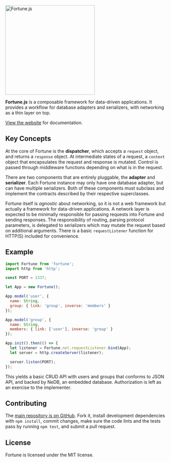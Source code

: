 <a href="http://fortunejs.com">
  <img alt="Fortune.js" src="https://fortunejs.github.io/fortune-website/assets/fortune_logo.svg" width="280">
</a>

**Fortune.js** is a composable framework for data-driven applications. It provides a workflow for database adapters and serializers, with networking as a thin layer on top.

[View the website](http://fortunejs.com) for documentation.

## Key Concepts

At the core of Fortune is the **dispatcher**, which accepts a `request` object, and returns a `response` object. At intermediate states of a request, a `context` object that encapsulates the request and response is mutated. Control is passed through middleware functions depending on what is in the request.

There are two components that are entirely pluggable, the **adapter** and **serializer**. Each Fortune instance may only have one database adapter, but can have multiple serializers. Both of these components must subclass and implement the contracts described by their respective superclasses.

Fortune itself is *agnostic* about networking, so it is not a web framework but actually a framework for data-driven applications. A network layer is expected to be minimally responsible for passing requests into Fortune and sending responses. The responsibility of routing, parsing protocol parameters, is delegated to serializers which may mutate the request based on additional arguments. There is a basic `requestListener` function for HTTP(S) included for convenience.

## Example

```js
import Fortune from 'fortune';
import http from 'http';

const PORT = 1337;

let App = new Fortune();

App.model('user', {
  name: String,
  group: { link: 'group', inverse: 'members' }
});

App.model('group', {
  name: String,
  members: { link: ['user'], inverse: 'group' }
});

App.init().then(() => {
  let listener = Fortune.net.requestListener.bind(App);
  let server = http.createServer(listener);

  server.listen(PORT);
});

```

This yields a basic CRUD API with users and groups that conforms to JSON API, and backed by NeDB, an embedded database. Authorization is left as an exercise to the implementer.

## Contributing

The [main repository is on GitHub](https://github.com/fortunejs/fortune). Fork it, install development dependencies with `npm install`, commit changes, make sure the code lints and the tests pass by running `npm test`, and submit a pull request.

## License

Fortune is licensed under the MIT license.
